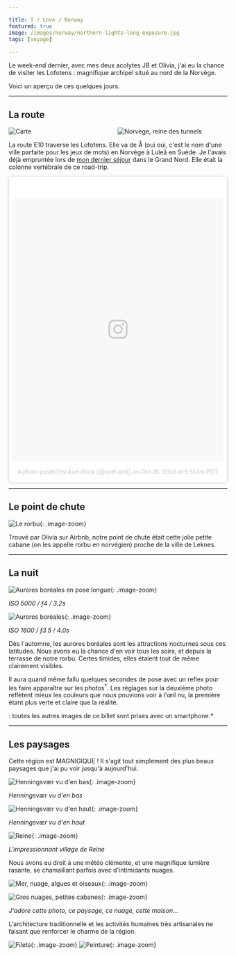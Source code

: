 ```yaml
---

title: I / Love / Norway
featured: true
image: /images/norway/northern-lights-long-exposure.jpg
tags: [voyage]
    
---
```


Le week-end dernier, avec mes deux acolytes JB et Olivia, j'ai eu la chance de visiter les Lofotens : magnifique archipel situé au nord de la Norvège.

Voici un aperçu de ces quelques jours.

___

## La route

<div style="width:49%;display:inline-block;position:relative;">
	<img src="/images/norway/map.jpg" alt="Carte" class="image-zoom"/>
</div>

<div style="width:49%;display:inline-block;position:relative;">
	<img src="/images/norway/tunnel.jpg" alt="Norvège, reine des tunnels" class="image-zoom"/>
</div>

La route E10 traverse les Lofotens. Elle va de Å (oui oui, c'est le nom d'une ville parfaite pour les jeux de mots) en Norvège à Luleå en Suède. Je l'avais déjà empruntée lors de [mon dernier séjour](http://axelrock.fr/kiruna-abisko-narvik/) dans le Grand Nord. Elle était la colonne vertébrale de ce road-trip.

<blockquote class="instagram-media" data-instgrm-version="7" style=" background:#FFF; border:0; border-radius:3px; box-shadow:0 0 1px 0 rgba(0,0,0,0.5),0 1px 10px 0 rgba(0,0,0,0.15); margin: 1px; max-width:658px; padding:0; width:99.375%; width:-webkit-calc(100% - 2px); width:calc(100% - 2px);"><div style="padding:8px;"> <div style=" background:#F8F8F8; line-height:0; margin-top:40px; padding:62.4537037037% 0; text-align:center; width:100%;"> <div style=" background:url(data:image/png;base64,iVBORw0KGgoAAAANSUhEUgAAACwAAAAsCAMAAAApWqozAAAABGdBTUEAALGPC/xhBQAAAAFzUkdCAK7OHOkAAAAMUExURczMzPf399fX1+bm5mzY9AMAAADiSURBVDjLvZXbEsMgCES5/P8/t9FuRVCRmU73JWlzosgSIIZURCjo/ad+EQJJB4Hv8BFt+IDpQoCx1wjOSBFhh2XssxEIYn3ulI/6MNReE07UIWJEv8UEOWDS88LY97kqyTliJKKtuYBbruAyVh5wOHiXmpi5we58Ek028czwyuQdLKPG1Bkb4NnM+VeAnfHqn1k4+GPT6uGQcvu2h2OVuIf/gWUFyy8OWEpdyZSa3aVCqpVoVvzZZ2VTnn2wU8qzVjDDetO90GSy9mVLqtgYSy231MxrY6I2gGqjrTY0L8fxCxfCBbhWrsYYAAAAAElFTkSuQmCC); display:block; height:44px; margin:0 auto -44px; position:relative; top:-22px; width:44px;"></div></div><p style=" color:#c9c8cd; font-family:Arial,sans-serif; font-size:14px; line-height:17px; margin-bottom:0; margin-top:8px; overflow:hidden; padding:8px 0 7px; text-align:center; text-overflow:ellipsis; white-space:nowrap;"><a href="https://www.instagram.com/p/BMHSzG5BESu/" style=" color:#c9c8cd; font-family:Arial,sans-serif; font-size:14px; font-style:normal; font-weight:normal; line-height:17px; text-decoration:none;" target="_blank">A photo posted by Axel Rock (@axel.rock)</a> on <time style=" font-family:Arial,sans-serif; font-size:14px; line-height:17px;" datetime="2016-10-28T16:51:55+00:00">Oct 28, 2016 at 9:51am PDT</time></p></div></blockquote> <script async defer src="//platform.instagram.com/en_US/embeds.js"></script>

___

## Le point de chute

![Le rorbu](/images/norway/rorbu.jpg){: .image-zoom}

Trouvé par Olivia sur Airbnb, notre point de chute était cette jolie petite cabane (on les appelle rorbu en norvégien) proche de la ville de Leknes.

___

## La nuit

![Aurores boréales en pose longue](/images/norway/northern-lights-long-exposure.jpg){: .image-zoom}

<p class="center"><i>ISO 5000 / ƒ4 / 3.2s</i></p>

![Aurores boréales](/images/norway/northern-lights.jpg){: .image-zoom}

<p class="center"><i>ISO 1600 / ƒ3.5 / 4.0s</i></p>

Dès l'automne, les aurores boréales sont les attractions nocturnes sous ces latitudes. Nous avons eu la chance d'en voir tous les soirs, et depuis la terrasse de notre rorbu. Certes timides, elles étaient tout de même clairement visibles.

Il aura quand même fallu quelques secondes de pose avec un reflex pour les faire apparaître sur les photos<sup>*</sup>. Les réglages sur la deuxième photo reflètent mieux les couleurs que nous pouvions voir à l'œil nu, la première étant plus verte et claire que la réalité.

*<sup>*</sup> : toutes les autres images de ce billet sont prises avec un smartphone.*

___

## Les paysages

Cette région est MAGNIGIQUE ! Il s'agit tout simplement des plus beaux paysages que j'ai pu voir jusqu'à aujourd'hui.

![Henningsvær vu d'en bas](/images/norway/henningsvaer.jpg){: .image-zoom}

<p class="center"><i>Henningsvær vu d'en bas</i></p>

![Henningsvær vu d'en haut](/images/norway/henningsvaer-hike.jpg){: .image-zoom}

<p class="center"><i>Henningsvær vu d'en haut</i></p>

![Reine](/images/norway/reine.jpg){: .image-zoom}

<p class="center"><i>L'impressionnant village de Reine</i></p>

Nous avons eu droit à une météo clémente, et une magnifique lumière rasante, se chamaillant parfois avec d'intimidants nuages.

![Mer, nuage, algues et oiseaux](/images/norway/sea-colors.jpg){: .image-zoom}

![Gros nuages, petites cabanes](/images/norway/impressive-cloud.jpg){: .image-zoom}

<p class="center"><i>J'adore cette photo, ce paysage, ce nuage, cette maison...</i></p>

L'architecture traditionnelle et les activités humaines très artisanales ne faisant que renforcer le charme de la région.

![Filets](/images/norway/fishing-net.jpg){: .image-zoom}
![Peinture](/images/norway/paint-job.jpg){: .image-zoom}
